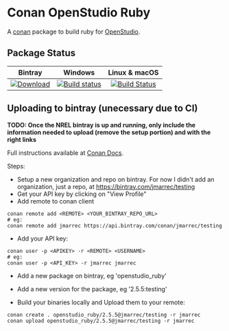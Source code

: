 # Conan OpenStudio Ruby

A [conan](https://conan.io/) package to build ruby for [OpenStudio](https://github.com/NREL/OpenStudio).

## Package Status

| Bintray | Windows | Linux & macOS |
|:--------:|:---------:|:-----------------:|
|[![Download](https://api.bintray.com/packages/jmarrec/testing/openstudio_ruby%3Ajmarrec/images/download.svg)](https://bintray.com/jmarrec/testing/openstudio_ruby%3Ajmarrec/_latestVersion)|[![Build status](https://ci.appveyor.com/api/projects/status/github/jmarrec/conan-openstudio-ruby?svg=true)](https://ci.appveyor.com/project/jmarrec/conan-openstudio-ruby)|[![Build Status](https://travis-ci.org/jmarrec/conan-openstudio-ruby.svg?branch=master)](https://travis-ci.org/jmarrec/conan-openstudio-ruby)|

## Uploading to bintray (unecessary due to CI)

**TODO: Once the NREL bintray is up and running, only include the information needed to upload (remove the setup portion) and with the right links**

Full instructions available at [Conan Docs](https://docs.conan.io/en/latest/uploading_packages/bintray/uploading_bintray.html).

Steps:

* Setup a new organization and repo on bintray. For now I didn't add an organization, just a repo, at https://bintray.com/jmarrec/testing
* Get your API key by clicking on "View Profile"
* Add remote to conan client
```
conan remote add <REMOTE> <YOUR_BINTRAY_REPO_URL>
# eg:
conan remote add jmarrec https://api.bintray.com/conan/jmarrec/testing
```

* Add your API key:
```
conan user -p <APIKEY> -r <REMOTE> <USERNAME>
# eg:
conan user -p <API_KEY> -r jmarrec jmarrec
```

* Add a new package on bintray, eg 'openstudio_ruby'
* Add a new version for the package, eg '2.5.5:testing'

* Build your binaries locally and Upload them to your remote:
```
conan create . openstudio_ruby/2.5.5@jmarrec/testing -r jmarrec
conan upload openstudio_ruby/2.5.5@jmarrec/testing -r jmarrec
```

